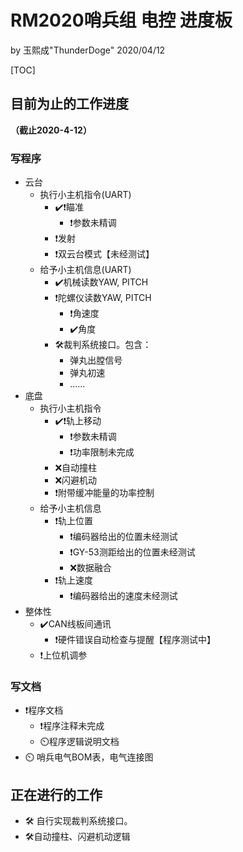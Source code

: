 # RM2020哨兵组 电控 进度板

by 玉熙成"ThunderDoge" 2020/04/12

[TOC]



## 目前为止的工作进度

**（截止2020-4-12）**

### 写程序

- 云台
  - 执行小主机指令(UART)
    - :heavy_check_mark::exclamation:瞄准
      - :exclamation:参数未精调
    - :exclamation:发射
    - :exclamation:双云台模式【未经测试】
  - 给予小主机信息(UART)
    - :heavy_check_mark:机械读数YAW, PITCH
    - :exclamation:陀螺仪读数YAW, PITCH
      - :exclamation:角速度
      - :heavy_check_mark:角度
    - :hammer_and_wrench: ​裁判系统接口。包含：
      - 弹丸出膛信号
      - 弹丸初速
      - ……
- 底盘
  - 执行小主机指令
    - :heavy_check_mark::exclamation:轨上移动
      - :exclamation:参数未精调
      - :exclamation:功率限制未完成
    - :x:自动撞柱
    - :x:闪避机动
    - :exclamation:附带缓冲能量的功率控制
  - 给予小主机信息
    - :exclamation:轨上位置
      - :exclamation:编码器给出的位置未经测试
      - :exclamation:GY-53测距给出的位置未经测试
      - :x:数据融合
    - :exclamation:轨上速度
      - :exclamation:编码器给出的速度未经测试
- 整体性
  - :heavy_check_mark:CAN线板间通讯
    -  :exclamation:硬件错误自动检查与提醒【程序测试中】
  - :exclamation:上位机调参

### 写文档

- :exclamation:程序文档 
  - :exclamation:程序注释未完成
  - :timer_clock: ​程序逻辑说明文档 
- :timer_clock: 哨兵电气BOM表，电气连接图

## 正在进行的工作

- :hammer_and_wrench: 自行实现裁判系统接口。
- :hammer_and_wrench:自动撞柱、闪避机动逻辑